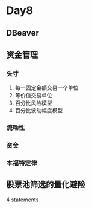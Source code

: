 # Day8

## DBeaver

## 资金管理

### 头寸

1. 每一固定金额交易一个单位
2. 等价值交易单位
3. 百分比风险模型
4. 百分比波动幅度模型

### 流动性

### 资金

### 本福特定律

## 股票池筛选的量化避险

4 statements

